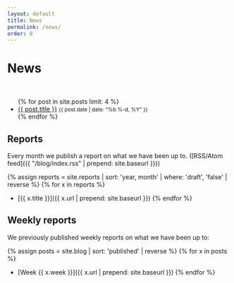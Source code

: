 ```yaml
---
layout: default
title: News
permalink: /news/
order: 8
---
```


# News

<br>

<ul class="list-unstyled">
    {% for post in site.posts limit: 4 %}
    <li>
        <a href="{{ post.url | prepend: site.baseurl }}">{{ post.title }}</a>
        <small class="text-muted">{{ post.date | date: "%b %-d, %Y" }}</small>
    </li>
    {% endfor %}
</ul>

## Reports

Every month we publish a report on what we have been up to. ([RSS/Atom feed]({{ "/blog/index.rss" | prepend: site.baseurl }}))

{% assign reports = site.reports | sort: 'year, month' | where: 'draft', 'false' | reverse %}
{% for x in reports %}
* [{{ x.title }}]({{ x.url | prepend: site.baseurl }})
{% endfor %}

## Weekly reports

We previously published weekly reports on what we have been up to:

{% assign posts = site.blog | sort: 'published' | reverse %}
{% for x in posts %}
* [Week {{ x.week }}]({{ x.url | prepend: site.baseurl }})
{% endfor %}

